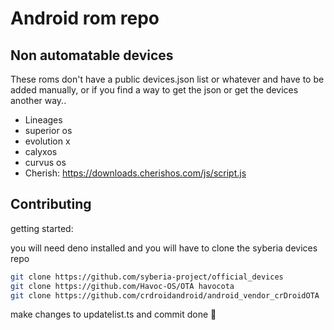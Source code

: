 # Android rom repo

## Non automatable devices

These roms don't have a public devices.json list or whatever and have to be added manually, or if you find a way to get the json or get the devices another way..

- Lineages
- superior os
- evolution x
- calyxos
- curvus os
- Cherish: https://downloads.cherishos.com/js/script.js

## Contributing

getting started:

you will need deno installed and you will have to clone the syberia devices repo

```sh
git clone https://github.com/syberia-project/official_devices
git clone https://github.com/Havoc-OS/OTA havocota
git clone https://github.com/crdroidandroid/android_vendor_crDroidOTA
```

make changes to updatelist.ts and commit done 🚀

